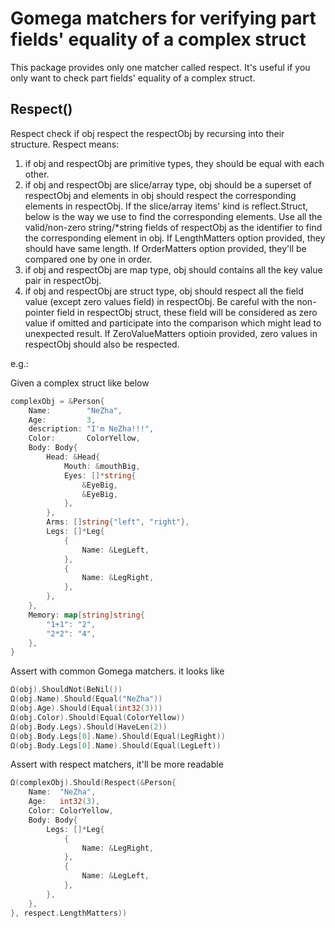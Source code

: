 # Gomega matchers for verifying part fields' equality of a complex struct

This package provides only one matcher called respect. It's useful if you only want to check part fields' equality of a complex struct.

## Respect()

Respect check if obj respect the respectObj by recursing into their structure. Respect means:
1. if obj and respectObj are primitive types, they should be equal with each other.
2. if obj and respectObj are slice/array type, obj should be a superset of respectObj and elements in obj should respect the corresponding elements in respectObj.      If the slice/array items' kind is reflect.Struct, below is the way we use to find the corresponding elements.
   Use all the valid/non-zero string/*string fields of respectObj as the identifier to find the corresponding element in obj.
   If LengthMatters option provided, they should have same length. If OrderMatters option provided, they'll be compared one by one in order.
3. if obj and respectObj are map type, obj should contains all the key value pair in respectObj.
4. if obj and respectObj are struct type, obj should respect all the field value (except zero values field) in respectObj.
   Be careful with the non-pointer field in respectObj struct, these field will be considered as zero value if omitted and participate into the comparison which might lead to unexpected result. If ZeroValueMatters optioin provided, zero values in respectObj should also be respected.

e.g.:

Given a complex struct like below

```go
complexObj = &Person{
	Name:        "NeZha",
	Age:         3,
	description: "I'm NeZha!!!",
	Color:       ColorYellow,
	Body: Body{
		Head: &Head{
			Mouth: &mouthBig,
			Eyes: []*string{
				&EyeBig,
				&EyeBig,
			},
		},
		Arms: []string{"left", "right"},
		Legs: []*Leg{
			{
				Name: &LegLeft,
			},
			{
				Name: &LegRight,
			},
		},
	},
	Memory: map[string]string{
		"1+1": "2",
		"2*2": "4",
	},
}
```

Assert with common Gomega matchers. it looks like

```go
Ω(obj).ShouldNot(BeNil())
Ω(obj.Name).Should(Equal("NeZha"))
Ω(obj.Age).Should(Equal(int32(3)))
Ω(obj.Color).Should(Equal(ColorYellow))
Ω(obj.Body.Legs).Should(HaveLen(2))
Ω(obj.Body.Legs[0].Name).Should(Equal(LegRight))
Ω(obj.Body.Legs[0].Name).Should(Equal(LegLeft))
```

Assert with respect matchers, it'll be more readable

```go
Ω(complexObj).Should(Respect(&Person{
	Name:  "NeZha",
	Age:   int32(3),
	Color: ColorYellow,
	Body: Body{
		Legs: []*Leg{
		    {
			    Name: &LegRight,
		    },
		    {
			    Name: &LegLeft,
		    },
		},
	},
}, respect.LengthMatters))
```
